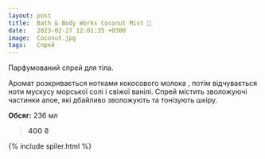 ```yaml
---
layout: post
title:  Bath & Body Works Coconut Mist 🥥
date:   2023-02-27 12:01:35 +0300
image:  Coconut.jpg
tags:   Спрей
---
```


Парфумований спрей для тіла.

Аромат розкривається нотками кокосового молока , потім відчувається ноти мускусу морської солі і свіжої ванілі. 
Спрей містить зволожуючі частинки алое, які дбайливо зволожують та тонізують шкіру.

**Обсяг:** 236 мл

>**400 ₴**

{% include spiler.html %}